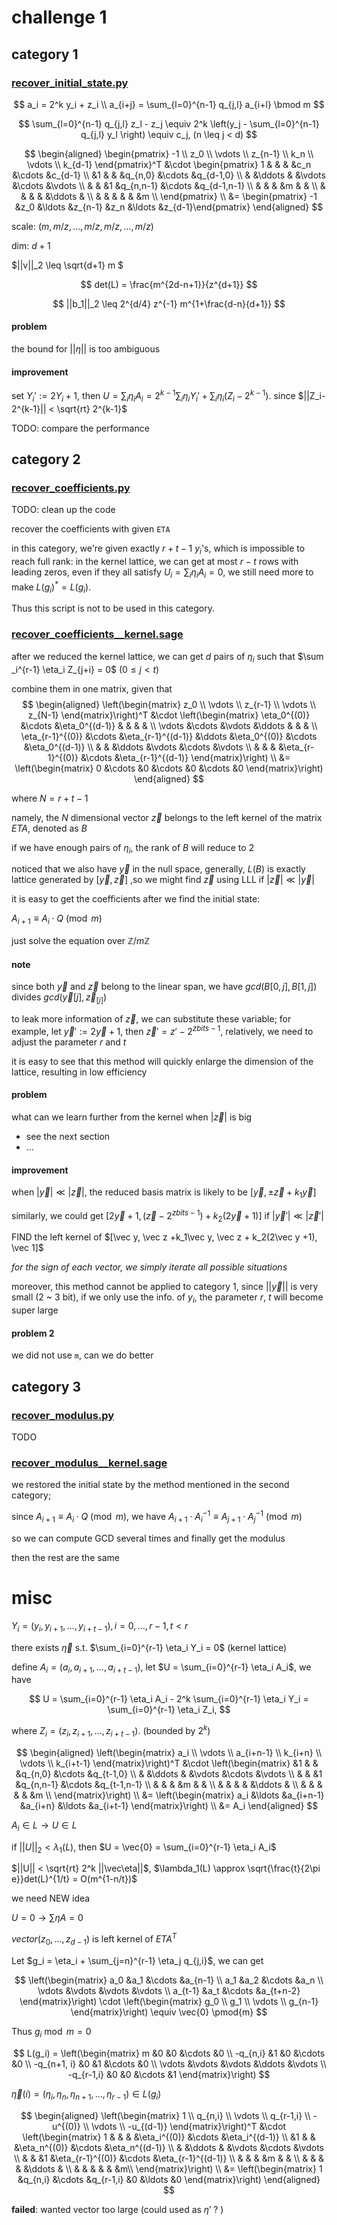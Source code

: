 # challenge 1

## category 1

### [recover_initial_state.py](./recover_initial_state.py)

$$
a_i = 2^k y_i + z_i \\
a_{i+j} = \sum_{l=0}^{n-1} q_{j,l} a_{i+l} \bmod m
$$


$$
\sum_{l=0}^{n-1} q_{j,l} z_l - z_j \equiv 2^k \left(y_j - \sum_{l=0}^{n-1} q_{j,l} y_l \right) \equiv c_j, (n \leq j < d)
$$

$$
\begin{aligned}
\begin{pmatrix}
-1 \\ z_0 \\ \vdots \\ z_{n-1} \\ k_n \\ \vdots \\ k_{d-1}
\end{pmatrix}^T 
&\cdot \begin{pmatrix}
1 & & & &c_n &\cdots &c_{d-1} \\
&1 & & &q_{n,0} &\cdots &q_{d-1,0} \\
& &\ddots & &\vdots &\cdots &\vdots \\
& & &1 &q_{n,n-1} &\cdots &q_{d-1,n-1} \\
& & & &m & & \\
& & & & &\ddots & \\
& & & & & &m \\
\end{pmatrix} \\
&= \begin{pmatrix} -1 &z_0 &\ldots &z_{n-1} &z_n &\ldots &z_{d-1}\end{pmatrix}
\end{aligned}
$$



scale: $\left(m, m/z, \ldots, m/z, m/z, \ldots, m/z\right)$

dim: $d+1$

$||v||_2 \leq \sqrt{d+1} m $

$$
det(L) = \frac{m^{2d-n+1}}{z^{d+1}}
$$

$$
||b_1||_2 \leq 2^{d/4} z^{-1} m^{1+\frac{d-n}{d+1}}
$$

#### problem

the bound for $||\eta||$ is too ambiguous

#### improvement

set $Y_i' := 2Y_i + 1$, then $U = \sum_i \eta_i A_i = 2^{k-1} \sum_i \eta_i Y_i' + \sum_i \eta_i (Z_i - 2^{k-1})$. since $||Z_i-2^{k-1}|| < \sqrt{rt} 2^{k-1}$

TODO: compare the performance




## category 2

### [recover_coefficients.py](./recover_coefficients.py)

TODO: clean up the code

recover the coefficients with given `ETA`

in this category, we're given exactly $r+t-1$ $y_i$'s, which is impossible to reach full rank: in the kernel lattice, we can get at most $r-t$ rows with leading zeros, even if they all satisfy $U_i = \sum_i \eta_i A_i = 0$, we still need more to make $L(g_i)^* = L(g_i)$.

Thus this script is not to be used in this category.

### [recover_coefficients__kernel.sage](./recover_coefficients__kernel.sage)

after we reduced the kernel lattice, we can get $d$ pairs of $\eta_i$ such that $\sum _i^{r-1} \eta_i Z_{j+i} = 0$ ($0 \leq j < t$)

combine them in one matrix, given that
$$
\begin{aligned}
\left(\begin{matrix}
z_0 \\ \vdots \\ z_{r-1} \\ \vdots \\ z_{N-1}
\end{matrix}\right)^T
&\cdot \left(\begin{matrix}
\eta_0^{(0)} &\cdots &\eta_0^{(d-1)} & & & & \\
\vdots &\cdots &\vdots &\ddots & & & \\
\eta_{r-1}^{(0)} &\cdots &\eta_{r-1}^{(d-1)} &\ddots &\eta_0^{(0)} &\cdots &\eta_0^{(d-1)} \\
 & & &\ddots &\vdots &\cdots &\vdots \\
 & & & &\eta_{r-1}^{(0)} &\cdots &\eta_{r-1}^{(d-1)}
\end{matrix}\right) \\
&= \left(\begin{matrix} 0 &\cdots &0 &\cdots &0 &\cdots &0 \end{matrix}\right)
\end{aligned}
$$

where $N = r+t-1$

namely, the $N$ dimensional vector $\vec z$ belongs to the left kernel of the matrix $ETA$, denoted as $B$

if we have enough pairs of $\eta_i$, the rank of $B$ will reduce to $2$

noticed that we also have $\vec y$ in the null space, generally, $L(B)$ is exactly lattice generated by $[\vec y, \vec z]$ ,so we might find $\vec z$ using LLL if $|\vec z| \ll |\vec y|$

it is easy to get the coefficients after we find the initial state:

$A_{i+1} \equiv A_i \cdot Q \pmod m$

just solve the equation over $\mathbb{Z}/m\mathbb{Z}$

#### note

since both $\vec y$ and $\vec z$ belong to the linear span, we have $gcd(B[0, j], B[1, j])$ divides $gcd(\vec y[j], \vec z_[j])$

to leak more information of $\vec z$, we can substitute these variable; for example, let $\vec y' := 2 \vec y + 1$, then $\vec z' = z' - 2^{zbits-1}$, relatively, we need to adjust the parameter $r$ and $t$

it is easy to see that this method will quickly enlarge the dimension of the lattice, resulting in low efficiency

#### problem

what can we learn further from the kernel when $|\vec z|$ is big

- see the next section
- ...

#### improvement

when $|\vec y| \ll |\vec z|$, the reduced basis matrix is likely to be $[\vec y, \pm\vec z + k_1 \vec y]$

similarly, we could get $[2\vec y +1, (\vec z - 2^{zbits-1})+k_2(2\vec y +1)]$ if $|\vec y'| \ll |\vec z'|$

FIND the left kernel of $[\vec y, \vec z +k_1\vec y, \vec z + k_2(2\vec y +1), \vec 1]$ 

*for the sign of each vector, we simply iterate all possible situations*

moreover, this method cannot be applied to category 1, since $||\vec y||$ is very small ($2$ ~ $3$ bit), if we only use the info. of $y_i$, the parameter $r$, $t$ will become super large

#### problem 2

we did not use `m`, can we do better

## category 3

### [recover_modulus.py](./recover_modulus.py)

TODO

### [recover_modulus__kernel.sage](./recover_modulus__kernel.sage)

we restored the initial state by the method mentioned in the second category;

since $A_{i+1} \equiv A_i \cdot Q \pmod m$, we have $A_{i+1} \cdot A_i^{-1} \equiv A_{j+1} \cdot A_j^{-1} \pmod m$

so we can compute GCD several times and finally get the modulus

then the rest are the same

# misc









$Y_i = (y_i, y_{i+1}, \ldots, y_{i+t-1}), i = 0, \ldots, {r-1}, t < r$

there exists $\vec{\eta}$ s.t. $\sum_{i=0}^{r-1} \eta_i Y_i = 0$ (kernel lattice)

define $A_i = (a_i, a_{i+1}, \ldots, a_{i+t-1})$, let $U = \sum_{i=0}^{r-1} \eta_i A_i$, we have

$$
U = \sum_{i=0}^{r-1} \eta_i A_i - 2^k \sum_{i=0}^{r-1} \eta_i Y_i = \sum_{i=0}^{r-1} \eta_i Z_i,
$$

where $Z_i = (z_i, z_{i+1}, \ldots, z_{i+t-1})$. (bounded by $2^k$)

$$
\begin{aligned}
\left(\begin{matrix}
a_i \\ \vdots \\ a_{i+n-1} \\ k_{i+n} \\ \vdots \\ k_{i+t-1}
\end{matrix}\right)^T
&\cdot \left(\begin{matrix}
&1 & & &q_{n,0} &\cdots &q_{t-1,0} \\
& &\ddots & &\vdots &\cdots &\vdots \\
& & &1 &q_{n,n-1} &\cdots &q_{t-1,n-1} \\
& & & &m & & \\
& & & & &\ddots & \\
& & & & & &m \\
\end{matrix}\right) \\
&= \left(\begin{matrix} a_i &\ldots &a_{i+n-1} &a_{i+n} &\ldots &a_{i+t-1} \end{matrix}\right) \\
&= A_i
\end{aligned}
$$

$A_i \in L \longrightarrow U \in L$

if $||U||_2 < \lambda_1(L)$, then $U = \vec{0} = \sum_{i=0}^{r-1} \eta_i A_i$

$||U|| < \sqrt{rt} 2^k ||\vec\eta||$, $\lambda_1(L) \approx \sqrt{\frac{t}{2\pi e}}det(L)^{1/t} = O(m^{1-n/t})$









we need NEW idea



$U = 0 \longrightarrow \sum \eta A = 0$

$vector(z_0, \ldots, z_{d-1})$ is left kernel of ${ETA}^T$











Let $g_i = \eta_i + \sum_{j=n}^{r-1} \eta_j q_{j,i}$, we can get

$$
\left(\begin{matrix}
a_0 &a_1 &\cdots &a_{n-1} \\
a_1 &a_2 &\cdots &a_n \\
\vdots &\vdots &\vdots &\vdots \\
a_{t-1} &a_t &\cdots &a_{t+n-2}
\end{matrix}\right) \cdot
\left(\begin{matrix}
g_0 \\ g_1 \\ \vdots \\ g_{n-1}
\end{matrix}\right) \equiv \vec{0} \pmod{m}
$$

Thus $g_i \bmod m = 0$


$$
L(g_i) = 
\left(\begin{matrix}
m &0 &0 &\cdots &0 \\
-q_{n,i} &1 &0 &\cdots &0 \\
-q_{n+1, i} &0 &1 &\cdots &0 \\
\vdots &\vdots &\vdots &\ddots &\vdots \\
-q_{r-1,i} &0 &0 &\cdots &1
\end{matrix}\right)
$$

$\vec\eta(i) = (\eta_i, \eta_n, \eta_{n+1}, \ldots, \eta_{r-1}) \in L(g_i)$













$$
\begin{aligned}
\left(\begin{matrix} 1 \\ q_{n,i} \\ \vdots \\ q_{r-1,i} \\ -u^{(0)} \\ \vdots \\ -u_{(d-1)} \end{matrix}\right)^T 
&\cdot \left(\begin{matrix}
1 & & & &\eta_i^{(0)} &\cdots &\eta_i^{(d-1)} \\
 &1 & & &\eta_n^{(0)} &\cdots &\eta_n^{(d-1)} \\
 & &\ddots & &\vdots &\cdots &\vdots \\
 & & &1 &\eta_{r-1}^{(0)} &\cdots &\eta_{r-1}^{(d-1)} \\
 & & & &m & & \\
 & & & & &\ddots & \\
 & & & & & &m\\
\end{matrix}\right) \\
&= \left(\begin{matrix} 1 &q_{n,i} &\cdots &q_{r-1,i} &0 &\ldots &0 \end{matrix}\right)
\end{aligned}
$$

**failed**: wanted vector too large      (could used as $\eta'$ ? )









